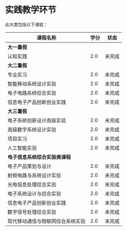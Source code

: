 # 实践教学环节

此大类包括以下课程：

| 课程名称 | 学分 | 状态 |
| --- | --- | --- |
| **大一暑假** |||
| 认知实践 | 2.0 | 未完成 |
| **大二暑假** |||
| 专业实习 | 2.0 | 未完成 |
| 智能移动系统设计实验 | 2.0 | 未完成 |
| 电子电路系统综合实验 | 2.0 | 未完成 |
| 信息电⼦产品创新创业实践 | 2.0 | 未完成 |
| **大三暑假** |||
| 电⼦系统创新设计⾼级实验  | 2.0 | 未完成 |
| ⾼级数字系统设计实验 | 2.0 | 未完成 |
| 项⽬实习 | 2.0 | 未完成 |
| ⼈⼯智能实验 | 2.0 | 未完成 |
| **电⼦信息系统综合实验类课程** |||
| 电⼦产品策划与设计 | 2.0 | 未完成 |
| 射频电路与系统设计实验 | 2.0 | 未完成 |
| 光电信息处理综合实验  | 2.0 | 未完成 |
| 电⼦系统设计与综合实验 | 2.0 | 未完成 |
| 信息电⼦产品创新创业实践  | 2.0 | 未完成 |
| 数字信号处理综合实验 | 2.0 | 未完成 |
| 现代移动通信与物联⽹综合系统实验  | 2.0 | 未完成 |